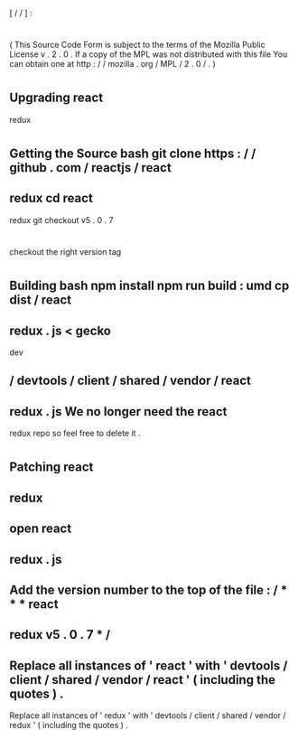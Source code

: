 [
/
/
]
:
#
(
This
Source
Code
Form
is
subject
to
the
terms
of
the
Mozilla
Public
License
v
.
2
.
0
.
If
a
copy
of
the
MPL
was
not
distributed
with
this
file
You
can
obtain
one
at
http
:
/
/
mozilla
.
org
/
MPL
/
2
.
0
/
.
)
#
Upgrading
react
-
redux
#
#
Getting
the
Source
bash
git
clone
https
:
/
/
github
.
com
/
reactjs
/
react
-
redux
cd
react
-
redux
git
checkout
v5
.
0
.
7
#
checkout
the
right
version
tag
#
#
Building
bash
npm
install
npm
run
build
:
umd
cp
dist
/
react
-
redux
.
js
<
gecko
-
dev
>
/
devtools
/
client
/
shared
/
vendor
/
react
-
redux
.
js
We
no
longer
need
the
react
-
redux
repo
so
feel
free
to
delete
it
.
#
#
Patching
react
-
redux
-
open
react
-
redux
.
js
-
Add
the
version
number
to
the
top
of
the
file
:
/
*
*
*
react
-
redux
v5
.
0
.
7
*
/
-
Replace
all
instances
of
'
react
'
with
'
devtools
/
client
/
shared
/
vendor
/
react
'
(
including
the
quotes
)
.
-
Replace
all
instances
of
'
redux
'
with
'
devtools
/
client
/
shared
/
vendor
/
redux
'
(
including
the
quotes
)
.
